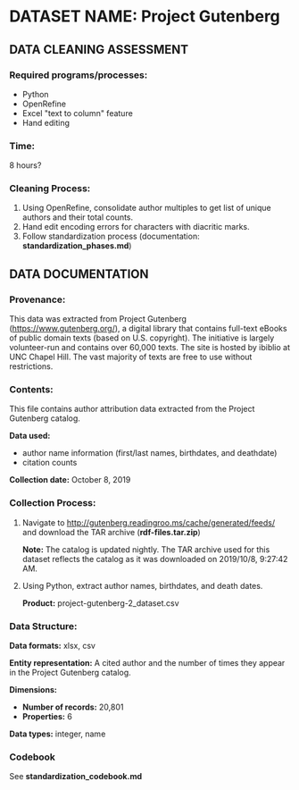 # DATASET NAME: Project Gutenberg

## DATA CLEANING ASSESSMENT

### Required programs/processes:

- Python
- OpenRefine
- Excel "text to column" feature
- Hand editing

### Time:

8 hours?

### Cleaning Process: 

1. Using OpenRefine, consolidate author multiples to get list of unique authors and their total counts.
2. Hand edit encoding errors for characters with diacritic marks.
3. Follow standardization process (documentation:
   **standardization_phases.md**)

## DATA DOCUMENTATION

### Provenance:

This data was extracted from Project Gutenberg (<https://www.gutenberg.org/>), a digital library that contains full-text eBooks of public domain texts (based on U.S. copyright). The initiative is largely volunteer-run and contains over 60,000 texts. The site is hosted by ibiblio at UNC Chapel Hill. The vast majority of texts are free to use without restrictions.

### Contents:

This file contains author attribution data extracted from the Project Gutenberg catalog.

**Data used:** 

- author name information (first/last names, birthdates, and deathdate)
- citation counts

**Collection date:** October 8, 2019

### Collection Process:

1. Navigate to <http://gutenberg.readingroo.ms/cache/generated/feeds/> and download the TAR archive (**rdf-files.tar.zip**)

   **Note:** The catalog is updated nightly. The TAR archive used for this dataset reflects the catalog as it was downloaded on 2019/10/8, ‏‎9:27:42 AM.

2. Using Python, extract author names, birthdates, and death dates.

   **Product:** project-gutenberg-2_dataset.csv

### Data Structure:

**Data formats:** xlsx, csv

**Entity representation:** A cited author and the number of times they appear in the Project Gutenberg catalog.

**Dimensions:** 

- **Number of records:** 20,801
- **Properties:** 6

**Data types:** integer, name

### Codebook

See **standardization_codebook.md**